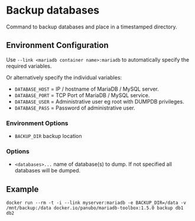 # Backup databases

Command to backup databases and place in a timestamped directory.

## Environment Configuration

Use `--link <mariadb container name>:mariadb` to automatically specify the required variables.

Or alternatively specify the individual variables:

- `DATABASE_HOST` = IP / hostname of MariaDB / MySQL server.
- `DATABASE_PORT` = TCP Port of MariaDB / MySQL service.
- `DATABASE_USER` = Administrative user eg root with DUMPDB privileges.
- `DATABASE_PASS` = Password of administrative user.

### Environment Options

- `BACKUP_DIR` backup location

### Options

- `<databases>...` name of database(s) to dump. If not specified all databases will be dumped.

## Example

```
docker run --rm -t -i --link myserver:mariadb -e BACKUP_DIR=/data -v /mnt/backup:/data docker.io/panubo/mariadb-toolbox:1.5.0 backup db1 db2
```
